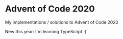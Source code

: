 # Advent of Code 2020

My implementations / solutions to Advent of Code 2020

New this year: I'm learning TypeScript ;)
